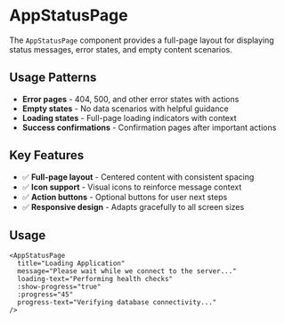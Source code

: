 # AppStatusPage

The `AppStatusPage` component provides a full-page layout for displaying status messages, error states, and empty content scenarios.

## Usage Patterns

- **Error pages** - 404, 500, and other error states with actions
- **Empty states** - No data scenarios with helpful guidance
- **Loading states** - Full-page loading indicators with context
- **Success confirmations** - Confirmation pages after important actions

## Key Features

- ✅ **Full-page layout** - Centered content with consistent spacing
- ✅ **Icon support** - Visual icons to reinforce message context
- ✅ **Action buttons** - Optional buttons for user next steps
- ✅ **Responsive design** - Adapts gracefully to all screen sizes

## Usage

```vue
<AppStatusPage
  title="Loading Application"
  message="Please wait while we connect to the server..."
  loading-text="Performing health checks"
  :show-progress="true"
  :progress="45"
  progress-text="Verifying database connectivity..."
/>
```
